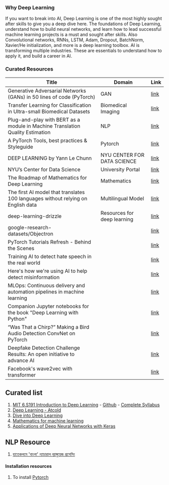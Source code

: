 ### Why Deep Learning
If you want to break into AI, Deep Learning is one of the most highly sought after skills to give you a deep dive here. The foundations of Deep Learning, understand how to build neural networks, and learn how to lead successful machine learning projects is a must and sought after skills. Also Convolutional networks, RNNs, LSTM, Adam, Dropout, BatchNorm, Xavier/He initialization, and more is a deep learning toolbox. AI is transforming multiple industries. These are essentials to understand how to apply it, and build a career in AI.

### Curated Resources
| Title | Domain | Link|
|-|-|-|
| Generative Adversarial Networks (GANs) in 50 lines of code (PyTorch) | GAN | [link](https://medium.com/@devnag/generative-adversarial-networks-gans-in-50-lines-of-code-pytorch-e81b79659e3f) |
| Transfer Learning for Classification in Ultra-small Biomedical Datasets | Biomedical Imaging | [link](https://gab41.lab41.org/transfer-learning-for-classification-in-ultra-small-biomedical-datasets-2d332ae87bfb) | 
| Plug-and-play with BERT as a module in Machine Translation Quality Estimation | NLP | [link](https://gab41.lab41.org/plug-and-play-with-bert-as-a-module-in-machine-translation-quality-estimation-6bb004171584) |
| A PyTorch Tools, best practices & Styleguide | Pytorch | [link](https://github.com/IgorSusmelj/pytorch-styleguide) |
| DEEP LEARNING by Yann Le Chunn | NYU CENTER FOR DATA SCIENCE | [link](https://atcold.github.io/pytorch-Deep-Learning/) | 
| NYU’s Center for Data Science | University Portal | [link](https://cds.nyu.edu/) |
| The Roadmap of Mathematics for Deep Learning | Mathematics | [link](https://towardsdatascience.com/the-roadmap-of-mathematics-for-deep-learning-357b3db8569b) |
| The first AI model that translates 100 languages without relying on English data | Multilingual Model | [link](https://ai.facebook.com/blog/introducing-many-to-many-multilingual-machine-translation/) |
| deep-learning-drizzle | Resources for deep learning | [link](https://github.com/kmario23/deep-learning-drizzle) |
| google-research-datasets/Objectron | | [link](https://github.com/google-research-datasets/Objectron/) |
| PyTorch Tutorials Refresh - Behind the Scenes | | [link](https://developers.facebook.com/blog/post/2020/10/07/pytorch-tutorials-refresh-behind-the-scenes/) |
| Training AI to detect hate speech in the real world | | [link](https://ai.facebook.com/blog/training-ai-to-detect-hate-speech-in-the-real-world) |
| Here's how we're using AI to help detect misinformation | | [link](https://ai.facebook.com/blog/heres-how-were-using-ai-to-help-detect-misinformation) |
| MLOps: Continuous delivery and automation pipelines in machine learning | | [link](https://cloud.google.com/solutions/machine-learning/mlops-continuous-delivery-and-automation-pipelines-in-machine-learning) |
| Companion Jupyter notebooks for the book "Deep Learning with Python" | | [link](https://github.com/fchollet/deep-learning-with-python-notebooks) |
| “Was That a Chirp?” Making a Bird Audio Detection ConvNet on PyTorch | | [link](https://towardsdatascience.com/was-that-a-chirp-making-a-bird-audio-detection-convnet-on-pytorch-88400450bb19) |
| Deepfake Detection Challenge Results: An open initiative to advance AI | | [link](https://ai.facebook.com/blog/deepfake-detection-challenge-results-an-open-initiative-to-advance-ai) |
| Facebook's wave2vec with transformer | | [link](https://huggingface.co/facebook/wav2vec2-base-960h) |

## Curated list
1. [MIT 6.S191 Introduction to Deep Learning](http://introtodeeplearning.com/) - [Github](https://github.com/aamini/introtodeeplearning) - [Complete Syllabus](https://docs.google.com/document/d/1p1zAcNlogBCQFDXnSntwHFQ06pwmzewXpiQns-KfOd8/edit?usp=sharing)
2. [Deep Learning - Atcold](https://atcold.github.io/pytorch-Deep-Learning/)
3. [Dive into Deep Learning](https://d2l.ai/)
4. [Mathematics for machine learning](https://mml-book.github.io/)
5. [Applications of Deep Neural Networks with Keras](https://arxiv.org/pdf/2009.05673.pdf)

## NLP Resource
1. [হাতেকলমে 'বাংলা' ন্যাচারাল ল্যাঙ্গুয়েজ প্রসেসিং](https://aiwithr.github.io/nlpbook/)

#### Installation resources
1. To install [Pytorch](https://deeplizard.com/learn/video/UWlFM0R_x6I) 
